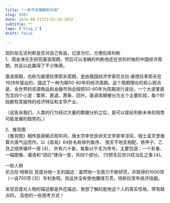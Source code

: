 ```yaml
--- 
title: "一些不太理解的内容" 
slug: 9581
date: 2024-08-21T22:53:39.393Z 
subtitle: "" 
tags: ["blog_1"] 
draft: false

--- 
```



现阶段无法判断是否对自己有益，记录为忆，方便后续判断   
1、周金涛先生研究康波周期，然后可以准确的判断他还在世的时候的中国经济周期，并且以此赢得了不少殊荣。  

康波周期，也称为康德拉季耶夫周期，是由俄国经济学家尼古拉·康德拉季耶夫在1926年提出的，描述了一种为期50-60年的经济周期。这个周期理论的核心观点是，全世界的资源商品和金融市场会按照50-60年为周期进行波动，一个大波里面包含四个小波：繁荣、衰退、萧条、回升。康波周期被分为五个主要阶段，每个阶段都有其独特的经济特征和主导产业。

（这告诉我们，人类的行为经过大量的数据分析之后，是可以提前判断未来的局势可能发展的趋势的。）

2、推背图  
《推背图》相传是唐朝贞观年间，唐太宗李世民命天文学家李淳风、相士袁天罡推算大唐气运而作。以《周易》64卦名称排列象序， 按天干地支相配，依甲子、乙丑之顺序循环一周 [4]， 共有六十象，每象以干支为序号，主要包涵：一个卦象、一幅图像、谶语和“颂曰”律诗一首，共四个部分。 [1]预言后世兴旺治乱之事 [4]。




一些人物  
尼古拉·特斯拉 百度对他一生的描述：虽然他一生致力不断研究，并取得约1000项（一说700项 [3]）专利发明，但这并没有使他腰缠万贯，特斯拉常年经济拮据。  

发现百度对人物的描述都是外在描述。我想了解的是他这个人的真实性格，带有缺点的，  及他的一些思考方式！







